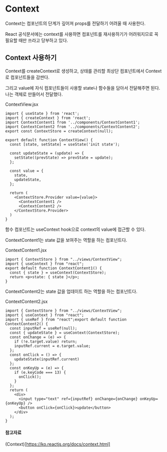 # Context

Context는 컴포넌트의 단계가 깊어져 props를 전달하기 어려울 때 사용한다.

React 공식문서에는 context를 사용하면 컴포넌트를 재사용하기가 어려워지므로 꼭 필요할 때만 쓰라고 당부하고 있다.

## Context 사용하기

Context를 createContext로 생성하고, 상태를 관리할 최상단 컴포넌트에서 Context로 컴포넌트들을 감싼다.

그리고 value에 자식 컴포넌트들이 사용할 state나 함수들을 담아서 전달해주면 된다. 나는 객체로 만들어서 전달했다.

ContextView.jsx
```
import { useState } from 'react';
import { createContext } from 'react';
import ContextContent1 from '../components/ContextContent1';
import ContextContent2 from '../components/ContextContent2';
export const ContextStore = createContext(null);

export default function ContextView() {
  const [state, setState] = useState('init state');

  const updateState = (update) => {
    setState((prevState) => prevState = update);
  };

  const value = {
    state,
    updateState,
  };

  return (
    <ContextStore.Provider value={value}>
      <ContextContent1 />
      <ContextContent2 />
    </ContextStore.Provider>
  )
}
```

함수 컴포넌트는 useContext hook으로 context의 value에 접근할 수 있다.

ContextContent1는 state 값을 보여주는 역할을 하는 컴포넌트다.

ContextContent1.jsx

```
import { ContextStore } from "../views/ContextView";
import { useContext } from "react";
export default function ContextContent1() {
  const { state } = useContext(ContextStore);
  return <p>state: { state }</p>;
}
```

ContextContent2는 state 값을 업데이트 하는 역할을 하는 컴포넌트다.

ContextContent2.jsx

```
import { ContextStore } from "../views/ContextView";
import { useContext } from "react";
import { useRef } from "react";export default function ContextContent2() {
  const inputRef = useRef(null);
  const { updateState } = useContext(ContextStore);
  const onChange = (e) => {
    if (!e.target.value) return;
    inputRef.current = e.target.value;
  };
  const onClick = () => {
    updateState(inputRef.current)
  };
  const onKeyUp = (e) => {
    if (e.keyCode === 13) {
      onClick();
    }
  };
  return (
    <div>
      <input type="text" ref={inputRef} onChange={onChange} onKeyUp={onKeyUp} />
      <button onClick={onClick}>update</button>
    </div>
  );
}
```

#### 참고자료

(Context)[https://ko.reactjs.org/docs/context.html]
